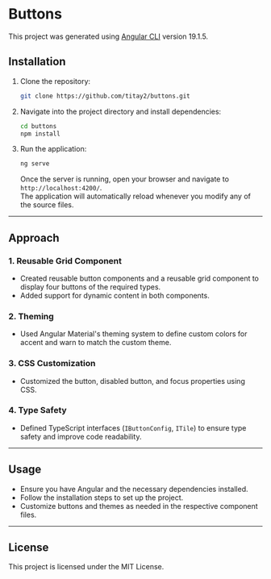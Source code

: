 # Buttons

This project was generated using [Angular CLI](https://github.com/angular/angular-cli) version 19.1.5.

## **Installation**

1. Clone the repository:
   
   ```bash
   git clone https://github.com/titay2/buttons.git
   ```

2. Navigate into the project directory and install dependencies:
   
   ```bash
   cd buttons
   npm install
   ```

3. Run the application:
   
   ```bash
   ng serve
   ```

   Once the server is running, open your browser and navigate to `http://localhost:4200/`.  
   The application will automatically reload whenever you modify any of the source files.

---

## **Approach**

### 1. Reusable Grid Component  
   - Created reusable button components and a reusable grid component to display four buttons of the required types.  
   - Added support for dynamic content in both components.  

### 2. Theming  
   - Used Angular Material's theming system to define custom colors for accent and warn to match the custom theme.  

### 3. CSS Customization  
   - Customized the button, disabled button, and focus properties using CSS.  

### 4. Type Safety  
   - Defined TypeScript interfaces (`IButtonConfig`, `ITile`) to ensure type safety and improve code readability.  

---

## **Usage**
- Ensure you have Angular and the necessary dependencies installed.
- Follow the installation steps to set up the project.
- Customize buttons and themes as needed in the respective component files.

---

## **License**
This project is licensed under the MIT License.

